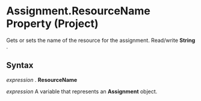 
# Assignment.ResourceName Property (Project)

Gets or sets the name of the resource for the assignment. Read/write  **String** .


## Syntax

 _expression_ . **ResourceName**

 _expression_ A variable that represents an **Assignment** object.

